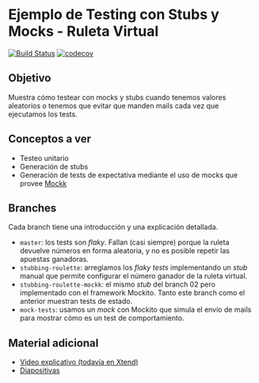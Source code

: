 
# Ejemplo de Testing con Stubs y Mocks - Ruleta Virtual

[![Build Status](https://travis-ci.com/uqbar-project/eg-ruletas-kotlin.svg?branch=master)](https://travis-ci.com/uqbar-project/eg-seguros-kotlin) [![codecov](https://codecov.io/gh/uqbar-project/eg-ruletas-kotlin/branch/master/graph/badge.svg?token=E86YSKSVYYW)](https://codecov.io/gh/uqbar-project/eg-ruletas-kotlin)

## Objetivo

Muestra cómo testear con mocks y stubs cuando tenemos valores aleatorios o tenemos que evitar que manden mails cada vez que ejecutamos los tests.

## Conceptos a ver

* Testeo unitario
* Generación de stubs
* Generación de tests de expectativa mediante el uso de mocks que provee [Mockk](https://mockk.io/)

## Branches

Cada branch tiene una introducción y una explicación detallada.

- `master`: los tests son _flaky_. Fallan (casi siempre) porque la ruleta devuelve números en forma aleatoria, y no es posible repetir las apuestas ganadoras.
- `stubbing-roulette`: arreglamos los _flaky tests_ implementando un _stub_ manual que permite configurar el número ganador de la ruleta virtual.
- `stubbing-roulette-mockk`: el mismo _stub_ del branch 02 pero implementado con el framework Mockito. Tanto este branch como el anterior muestran tests de estado.
- `mock-tests`: usamos un _mock_ con Mockito que simula el envío de mails para mostrar cómo es un test de comportamiento.


## Material adicional

- [Video explicativo (todavía en Xtend)](https://www.youtube.com/watch?v=V5D43EcZkQ0)
- [Diapositivas](https://docs.google.com/presentation/d/1hyY1zyKUrs1qlrMuN_KuagVCmOzjv_XpPsXI7RLnSHk/edit#slide=id.p)
